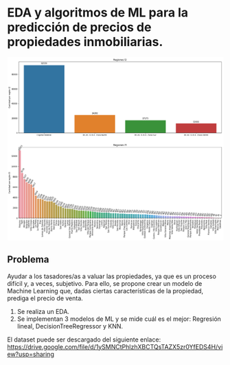 # EDA y algoritmos de ML para la predicción de precios de propiedades inmobiliarias.

<p align="center">
  <img src="/properati/argentina/images/cantidad_por_regiones.png" />
</p>

## Problema
Ayudar a los tasadores/as a valuar las propiedades, ya que es un proceso difícil y, a veces, subjetivo. 
Para ello, se propone crear un modelo de Machine Learning que, dadas ciertas características de la propiedad, prediga el precio de venta.

1. Se realiza un EDA.
2. Se implementan 3 modelos de ML y se mide cuál es el mejor: Regresión lineal, DecisionTreeRegressor y KNN.

El dataset puede ser descargado del siguiente enlace: https://drive.google.com/file/d/1ySMNCtPhlzhXBCTQsTAZX5zr0YfEDS4H/view?usp=sharing
